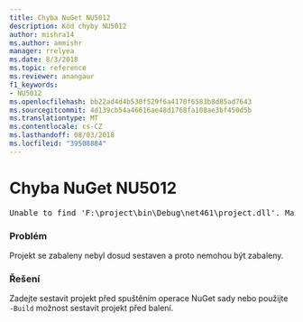 ```yaml
---
title: Chyba NuGet NU5012
description: Kód chyby NU5012
author: mishra14
ms.author: anmishr
manager: rrelyea
ms.date: 8/3/2018
ms.topic: reference
ms.reviewer: anangaur
f1_keywords:
- NU5012
ms.openlocfilehash: bb22ad4d4b530f529f6a4170f6583b8d85ad7643
ms.sourcegitcommit: 4d139cb54a46616ae48d1768fa108ae3bf450d5b
ms.translationtype: MT
ms.contentlocale: cs-CZ
ms.lasthandoff: 08/03/2018
ms.locfileid: "39508884"
---
```

# <a name="nuget-error-nu5012"></a>Chyba NuGet NU5012
<pre>Unable to find 'F:\project\bin\Debug\net461\project.dll'. Make sure the project has been built.</pre>

### <a name="issue"></a>Problém

Projekt se zabaleny nebyl dosud sestaven a proto nemohou být zabaleny.


### <a name="solution"></a>Řešení

Zadejte sestavit projekt před spuštěním operace NuGet sady nebo použijte `-Build` možnost sestavit projekt před balení.


